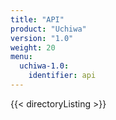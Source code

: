 ```yaml
---
title: "API"
product: "Uchiwa"
version: "1.0"
weight: 20
menu: 
  uchiwa-1.0:
    identifier: api
---
```


{{< directoryListing >}}
